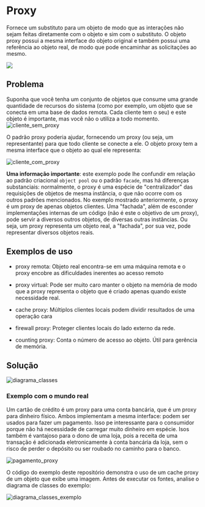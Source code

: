 # Proxy
Fornece um substituto para um objeto de modo que as interações não sejam feitas diretamente com o
objeto e sim com o substituto. O objeto proxy possui a mesma interface do objeto original e também possui uma referência ao objeto real, de modo que pode encaminhar as solicitações ao mesmo.

<img src="https://refactoring.guru/images/patterns/content/proxy/proxy.png?id=efece4647fb11e3f7539291796327666" />

## Problema
Suponha que você tenha um conjunto de objetos que consume uma grande quantidade de recursos do sistema (como por exemplo, um objeto que se conecta em uma base de dados remota. Cada cliente tem o seu) e este objeto é importante, mas você não o utiliza a todo momento.
![cliente_sem_proxy](https://refactoring.guru/images/patterns/diagrams/proxy/solution-en.png?id=ab36b8b03fabf92c7dd10ad87507b78c)

O padrão proxy poderia ajudar, fornecendo um proxy (ou seja, um representante) para que todo cliente se conecte a ele. O objeto proxy tem a mesma interface que o objeto ao qual ele representa:

![cliente_com_proxy](https://refactoring.guru/images/patterns/diagrams/proxy/solution-en.png?id=ab36b8b03fabf92c7dd10ad87507b78c)

<strong>Uma informação importante</strong>: este exemplo pode lhe confundir em relação ao padrão criacional ```object pool``` ou o padrão ```facade```, mas há diferenças substanciais: normalmente, o proxy é uma espécie de "centralizador" das requisições de objetos de mesma instância, o que não ocorre com os outros padrões mencionados. No exemplo mostrado anteriormente, o proxy é um proxy de apenas objetos clientes. Uma "fachada", além de esconder implementações internas de um código (não é este o objetivo de um proxy), pode servir a diversos outros objetos, de diversas outras instâncias. Ou seja, um proxy representa um objeto real, a "fachada", por sua vez, pode representar diversos objetos reais.


## Exemplos de uso
- proxy remota: Objeto real encontra-se em uma máquina remota e o proxy encobre as dificuldades inerentes ao acesso remoto

- proxy virtual: Pode ser muito caro manter o objeto na memória de modo que a proxy representa o objeto que é criado apenas quando existe necessidade real.

- cache proxy: Múltiplos clientes locais podem dividir resultados de uma operação cara

- firewall proxy: Proteger clientes locais do lado externo da rede.

- counting proxy: Conta o número de acesso ao objeto. Útil para gerência de memória.
## Solução

![diagrama_classes](https://sourcemaking.com/files/v2/content/patterns/Proxy1.png)

### Exemplo com o mundo real
Um cartão de crédito é um proxy para uma conta bancária, que é um proxy para dinheiro físico. Ambos implementam a mesma interface: podem ser usados ​​para fazer um pagamento. Isso  pe interessante para o consumidor porque não há necessidade de carregar muito dinheiro em espécie. Isos também é vantajoso para o dono de uma loja, pois a receita de uma transação é adicionada eletronicamente à conta bancária da loja, sem o risco de perder o depósito ou ser roubado no caminho para o banco.

![pagamento_proxy](https://sourcemaking.com/files/v2/content/patterns/Proxy_example1.png)

O código do exemplo deste repositório demonstra o uso de um cache proxy de um objeto que exibe uma imagem. Antes de executar os fontes, analise o diagrama de classes do exemplo:

![diagrama_classes_exemplo](https://edirlei.com/aulas/poo/POO_Aula_13_GOF_Proxy_Flyweight_2015_files/img_05.png)

